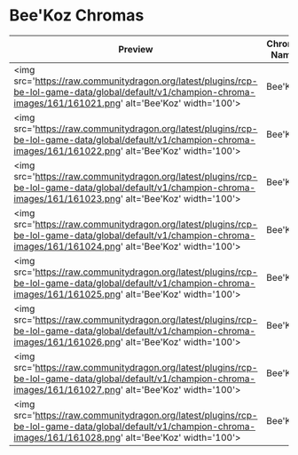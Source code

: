 # Bee'Koz Chromas

| Preview | Chroma Name | Chroma ID |
|---|---|---|
| <img src='https://raw.communitydragon.org/latest/plugins/rcp-be-lol-game-data/global/default/v1/champion-chroma-images/161/161021.png' alt='Bee'Koz' width='100'> | Bee'Koz | 161021 |
| <img src='https://raw.communitydragon.org/latest/plugins/rcp-be-lol-game-data/global/default/v1/champion-chroma-images/161/161022.png' alt='Bee'Koz' width='100'> | Bee'Koz | 161022 |
| <img src='https://raw.communitydragon.org/latest/plugins/rcp-be-lol-game-data/global/default/v1/champion-chroma-images/161/161023.png' alt='Bee'Koz' width='100'> | Bee'Koz | 161023 |
| <img src='https://raw.communitydragon.org/latest/plugins/rcp-be-lol-game-data/global/default/v1/champion-chroma-images/161/161024.png' alt='Bee'Koz' width='100'> | Bee'Koz | 161024 |
| <img src='https://raw.communitydragon.org/latest/plugins/rcp-be-lol-game-data/global/default/v1/champion-chroma-images/161/161025.png' alt='Bee'Koz' width='100'> | Bee'Koz | 161025 |
| <img src='https://raw.communitydragon.org/latest/plugins/rcp-be-lol-game-data/global/default/v1/champion-chroma-images/161/161026.png' alt='Bee'Koz' width='100'> | Bee'Koz | 161026 |
| <img src='https://raw.communitydragon.org/latest/plugins/rcp-be-lol-game-data/global/default/v1/champion-chroma-images/161/161027.png' alt='Bee'Koz' width='100'> | Bee'Koz | 161027 |
| <img src='https://raw.communitydragon.org/latest/plugins/rcp-be-lol-game-data/global/default/v1/champion-chroma-images/161/161028.png' alt='Bee'Koz' width='100'> | Bee'Koz | 161028 |
